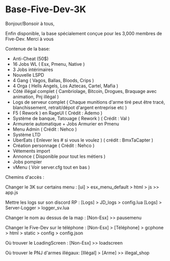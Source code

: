 # Base-Five-Dev-3K

Bonjour/Bonsoir à tous, 

Enfin disponible, la base spécialement conçue pour les 3,000 membres de Five-Dev. Merci à vous


Contenue de la base:

- Anti-Cheat (50$)
- 16 Jobs WL ( Esx, Pmenu, Native ) 
- 3 Jobs intérimaires 
- Nouvelle LSPD
- 4 Gang ( Vagos, Ballas, Bloods, Crips )
- 4 Orga ( Hells Angels, Los Aztecas, Cartel, Mafia  )
- Côté illégal complet ( Cambriolage, Bitcoin, Drogues, Braquage avec animation, Pnj illégal )
- Logs de serveur complet ( Chaque munitions d'arme tiré peut être tracé, blanchissement, retrait/dépot d'argent entreprise etc )
- F5 ( Rework ) en RageUI ( Crédit : Ademo )
- Système de banque, Tatouage ( Rework ) ( Crédit : Val )
- Armurerie automatique + Jobs Armurier en Pmenu
- Menu Admin ( Crédit : Nehco )
- Système LTD
- UberEats ( Enlever les # si vous le voulez ) ( crédit : BmxTaCapter )
- Création personnage ( Crédit : Nehco )
- Vétements import
- Annonce ( Disponible pour tout les métiers ) 
- Jobs pompier
- vMenu ( Voir server.cfg tout en bas )


Chemins d'accès : 

Changer le 3K sur certains menu : [ui] > esx_menu_default > html > js >> app.js

Mettre les logs sur son discord RP : [Logs] > JD_logs > config.lua
                                     [Logs] > Server-Logger > logger_sv.lua

Changer le nom au dessus de la map : [Non-Esx] >> pausemenu

Changer le Five-Dev sur le téléphone : [Non-Esx] > [Téléphone] > gcphone > html > static > config > config.json

Où trouver le LoadingScreen : [Non-Esx] >> loadscreen

Où trouver le PNJ d'armes illégaux: [Illégal] > [Arme] >> illegal_shop
